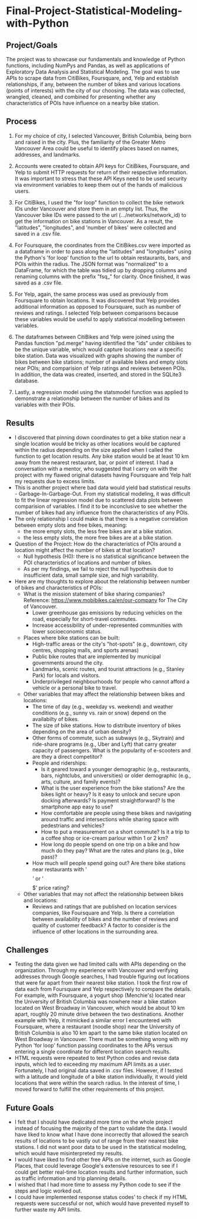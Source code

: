 # Final-Project-Statistical-Modeling-with-Python

## Project/Goals
The project was to showcase our fundamentals and knowledge of Python functions, including NumPys and Pandas, as well as applications of Exploratory Data Analysis and Statistical Modeling. The goal was to use APIs to scrape data from CitiBikes, Foursquare, and, Yelp and establish relationships, if any, between the number of bikes and various locations (points of interests) with the city of our choosing.  The data was collected, wrangled, cleaned, and combined for presenting whether any characteristics of POIs have influence on a nearby bike station.

## Process
1. For my choice of city, I selected Vancouver, British Columbia, being born and raised in the city.  Plus, the familiarity of the Greater Metro Vancouver Area could be useful to identify places based on names, addresses, and landmarks.
   
2. Accounts were created to obtain API keys for CitiBikes, Foursquare, and Yelp to submit HTTP requests for return of their respective information.  It was important to stress that these API Keys need to be used security via environment variables to keep them out of the hands of malicious users.

3. For CitiBikes, I used the "for loop" function to collect the bike network IDs under Vancouver and store them in an empty list.  Thus, the Vancouver bike IDs were passed to the url (.../networks/network_id) to get the information on bike stations in Vancouver.  As a result, the "latitudes", "longitudes", and 'number of bikes' were collected and saved in a .csv file.

4. For Foursquare, the coordinates from the CitiBikes.csv were imported as a dataframe in order to pass along the "latitudes" and "longitudes" using the Python's 'for loop' function to the url to obtain restaurants, bars, and POIs within the radius.  The JSON format was "normalized" to a DataFrame, for which the table was tidied up by dropping columns and renaming columns with the prefix "fsq_" for clarity.  Once finished, it was saved as a .csv file.

5. For Yelp, again, the same process was used as previously from Foursquare to obtain locations.  It was discovered that Yelp provides additional information as opposed to Foursquare, such as number of reviews and ratings.  I selected Yelp between comparisons because these variables would be useful to apply statistical modelling between variables.

6. The dataframes between CitiBikes and Yelp were joined using the Pandas function "pd.merge" having identified the "ids" under citibikes to be the unique variable, which would capture locations near a specific bike station.  Data was visualized with graphs showing the number of bikes between bike stations; number of available bikes and empty slots near POIs; and comparision of Yelp ratings and reviews between POIs.  In addition, the data was created, inserted, and stored in the SQLite3 database.

7. Lastly, a regression model using the statsmodel function was applied to demonstrate a relationship between the number of bikes and its variables with their POIs.

## Results
- I discovered that pinning down coordinates to get a bike station near a single location would be tricky as other locations would be captured within the radius depending on the size applied when I called the function to get location results.  Any bike station would be at least 10 km away from the nearest restaurant, bar, or point of interest.  I had a conversation with a mentor, who suggested that I carry on with the project with my flawed original datasets having Foursquare and Yelp halt my requests due to excess limits.
- This is another project where bad data would yield bad statistical results - Garbage-In-Garbage-Out.  From my statistical modeling, it was difficult to fit the linear regression model due to scattered data plots between comparision of variables.  I find it to be inconclusive to see whether the number of bikes had any influence from the characteristics of any POIs.
- The only relationship I could make is that there is a negative correlation between empty slots and free bikes, meaning:
  - the more empty slots, the less free bikes are at a bike station.
  - the less empty slots, the more free bikes are at a bike station.
- Question of the Project: How do the characteristics of POIs around a location might affect the number of bikes at that location?
  - Null hypothesis (H0): there is no statistical significance between the POI characteristics of locations and number of bikes.
  - As per my findings, we fail to reject the null hypothesis due to insufficient data, small sample size, and high variability.
- Here are my thoughts to explore about the relationship between number of bikes and characteristics of POIs:
  - What is the mission statement of bike sharing companies?  Reference: https://www.mobibikes.ca/en/our-company for The City of Vancouver.
    - Lower greenhouse gas emissions by reducing vehicles on the road, especially for short-travel commutes.
    - Increase accessibility of under-represented communities with lower socioeconomic status.
  - Places where bike stations can be built:
    - High-traffic areas or the city's "hot-spots" (e.g., downtown, city centres, shopping malls, and sports arenas)
    - Public bike routes that are implemented by municipal governments around the city.
    - Landmarks, scenic routes, and tourist attractions (e.g., Stanley Park) for locals and visitors.
    - Underprivileged neighbourhoods for people who cannot afford a vehicle or a personal bike to travel.
  - Other variables that may affect the relationship between bikes and locations:
    - The time of day (e.g., weekday vs. weekend) and weather conditions (e.g., sunny vs. rain or snow) depend on the availabilty of bikes.
    - The size of bike stations.  How to distribute inventory of bikes depending on the area of urban density?
    - Other forms of commute, such as subways (e.g., Skytrain) and ride-share programs (e.g., Uber and Lyft) that carry greater capacity of passengers.  What is the popularity of e-scooters and are they a direct competitor?
    - People and riderships:
      - Is it geared toward a younger demographic (e.g., restaurants, bars, nightclubs, and universities) or older demographic (e.g., arts, culture, and family events)?
      - What is the user experience from the bike stations?  Are the bikes light or heavy?  Is it easy to unlock and secure upon docking afterwards?  Is payment straightforward?  Is the smartphone app easy to use?
      - How comfortable are people using these bikes and navigating around traffic and intersections while sharing space with pedestrians and vehicles?
      - How to put a measurement on a short commute?  Is it a trip to a coffee shop or ice-cream parlour within 1 or 2 km?
      - How long do people spend on one trip on a bike and how much do they pay?  What are the rates and plans (e.g., bike pass)?
    - How much will people spend going out?  Are there bike stations near restaurants with '$$$$' or '$$$$$' price rating?
  - Other variables that may not affect the relationship between bikes and locations:
    - Reviews and ratings that are published on location services companies, like Foursquare and Yelp.  Is there a correlation between availability of bikes and the number of reviews and quality of customer feedback?  A factor to consider is the influence of other locations in the surrounding area.

## Challenges 
- Testing the data given we had limited calls with APIs depending on the organization.  Through my experience with Vancouver and verifying addresses through Google searches, I had trouble figuring out locations that were far apart from their nearest bike station.  I took the first row of data each from Foursquare and Yelp respectively to compare the details.  For example, with Foursquare, a yogurt shop (Menchie's) located near the University of British Columbia was nowhere near a bike station located on West Broadway in Vancouver, which would be about 10 km apart, roughly 20 minute drive between the two destinations.  Another example with Yelp, it mimicked a similar error I encountered with Foursquare, where a restaurant (noodle shop) near the University of British Columbia is also 10 km apart to the same bike station located on West Broadway in Vancouver.  There must be something wrong with my Python 'for loop' function passing coordinates to the APIs versus entering a single coordinate for different location search results.
- HTML requests were repeated to test Python codes and revise data inputs, which led to exceeding my maximum API limits as a user.  Fortunately, I had original data saved in .csv files.  However, if I tested with a latitude and longitude of a bike station individually, it would yield locations that were within the search radius.  In the interest of time, I moved forward to fulfill the other requirements of this project.

## Future Goals
- I felt that I should have dedicated more time on the whole project instead of focusing the majority of the part to validate the data.  I would have liked to know what I have done incorrectly that allowed the search results of locations to be vastly out of range from their nearest bike stations.  I did not want poor data to be used in the statistical modeling, which would have misinterpreted my results.
- I would have liked to find other free APIs on the internet, such as Google Places, that could leverage Google's extensive resources to see if I could get better real-time location results and further information, such as traffic information and trip planning details.
- I wished that I had more time to assess my Python code to see if the steps and logic worked out.
- I could have implemented response status codes' to check if my HTML requests were successful or not, which would have prevented myself to further waste my API limits.
